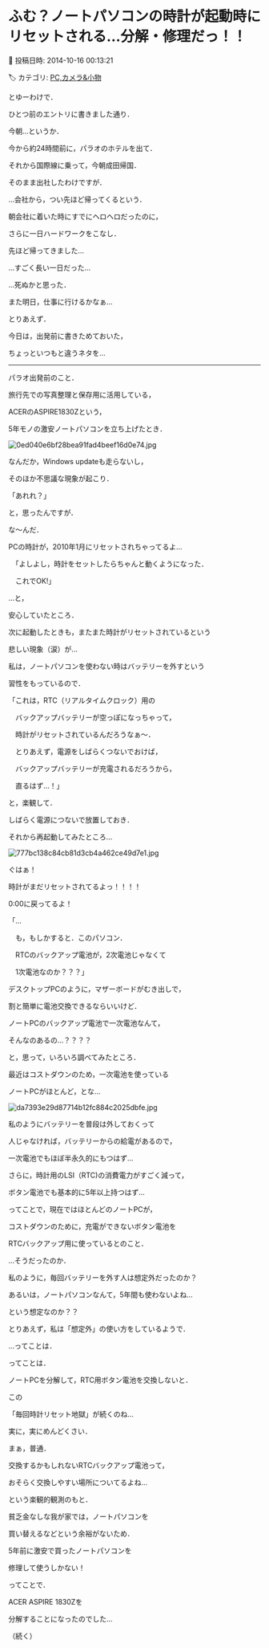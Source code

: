 # ふむ？ノートパソコンの時計が起動時にリセットされる…分解・修理だっ！！

📅 投稿日時: 2014-10-16 00:13:21

🏷️ カテゴリ: [PC,カメラ&小物](c0d8caed13e597efe97b661a8ae56bed0.md)

とゆーわけで．


ひとつ前のエントリに書きました通り．


今朝…というか．


今から約24時間前に，パラオのホテルを出て．


それから国際線に乗って，今朝成田帰国．


そのまま出社したわけですが．


…会社から，つい先ほど帰ってくるという．


朝会社に着いた時にすでにヘロヘロだったのに，


さらに一日ハードワークをこなし．


先ほど帰ってきました…





…すごく長い一日だった…


…死ぬかと思った．


また明日，仕事に行けるかなぁ…





とりあえず．


今日は，出発前に書きためておいた，


ちょっといつもと違うネタを…


---





パラオ出発前のこと．


旅行先での写真整理と保存用に活用している，


ACERのASPIRE1830Zという，


5年モノの激安ノートパソコンを立ち上げたとき．




![0ed040e6bf28bea91fad4beef16d0e74.jpg](images/0ed040e6bf28bea91fad4beef16d0e74.jpg)




なんだか，Windows updateも走らないし，


そのほか不思議な現象が起こり．


「あれれ？」


と，思ったんですが．





な～んだ．


PCの時計が，2010年1月にリセットされちゃってるよ…





　「よしよし，時計をセットしたらちゃんと動くようになった．


　これでOK!」





…と，


安心していたところ．





次に起動したときも，またまた時計がリセットされているという


悲しい現象（涙）が…





私は，ノートパソコンを使わない時はバッテリーを外すという


習性をもっているので．





「これは，RTC（リアルタイムクロック）用の


　バックアップバッテリーが空っぽになっちゃって，


　時計がリセットされているんだろうなぁ～．


　とりあえず，電源をしばらくつないでおけば，


　バックアップバッテリーが充電されるだろうから，


　直るはず…！」





と，楽観して．


しばらく電源につないで放置しておき．


それから再起動してみたところ…




![777bc138c84cb81d3cb4a462ce49d7e1.jpg](images/777bc138c84cb81d3cb4a462ce49d7e1.jpg)




ぐはぁ！


時計がまだリセットされてるよっ！！！！


0:00に戻ってるよ！





「…


　も，もしかすると．このパソコン．


　RTCのバックアップ電池が，2次電池じゃなくて


　1次電池なのか？？？」





デスクトップPCのように，マザーボードがむき出しで，


割と簡単に電池交換できるならいいけど．


ノートPCのバックアップ電池で一次電池なんて，


そんなのあるの…？？？？





と，思って，いろいろ調べてみたところ．


最近はコストダウンのため，一次電池を使っている


ノートPCがほとんど，とな…




![da7393e29d87714b12fc884c2025dbfe.jpg](images/da7393e29d87714b12fc884c2025dbfe.jpg)







私のようにバッテリーを普段は外しておくって


人じゃなければ，バッテリーからの給電があるので，


一次電池でもほぼ半永久的にもつはず…


さらに，時計用のLSI（RTC)の消費電力がすごく減って，


ボタン電池でも基本的に5年以上持つはず…


ってことで，現在ではほとんどのノートPCが，


コストダウンのために，充電ができないボタン電池を


RTCバックアップ用に使っているとのこと．





…そうだったのか．


私のように，毎回バッテリーを外す人は想定外だったのか？


あるいは，ノートパソコンなんて，5年間も使わないよね…


という想定なのか？？


とりあえず，私は「想定外」の使い方をしているようで．





…ってことは．


ってことは．





ノートPCを分解して，RTC用ボタン電池を交換しないと．


この


「毎回時計リセット地獄」が続くのね…


実に，実にめんどくさい．





まぁ，普通．


交換するかもしれないRTCバックアップ電池って，


おそらく交換しやすい場所についてるよね…


という楽観的観測のもと．





貧乏金なしな我が家では，ノートパソコンを


買い替えるなどという余裕がないため．


5年前に激安で買ったノートパソコンを


修理して使うしかない！





ってことで．


ACER ASPIRE 1830Zを


分解することになったのでした…


（続く）

